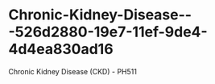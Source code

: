 # Chronic-Kidney-Disease---526d2880-19e7-11ef-9de4-4d4ea830ad16
Chronic Kidney Disease (CKD) - PH511
